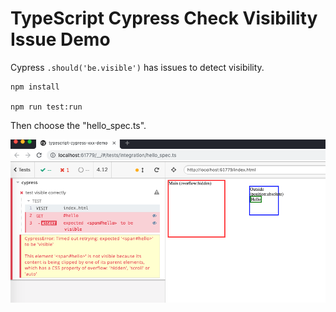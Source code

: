 TypeScript Cypress Check Visibility Issue Demo
==========================================

Cypress `.should('be.visible')` has issues to detect visibility.

```
npm install

npm run test:run
```

Then choose the "hello_spec.ts".

![image](./images/demo.png)
